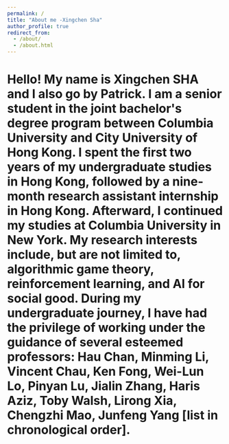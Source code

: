 ```yaml
---
permalink: /
title: "About me -Xingchen Sha"
author_profile: true
redirect_from: 
  - /about/
  - /about.html
---
```


Hello! My name is Xingchen SHA and I also go by Patrick. I am a senior student in the joint bachelor's degree program between Columbia University and City University of Hong Kong. I spent the first two years of my undergraduate studies in Hong Kong, followed by a nine-month research assistant internship in Hong Kong. Afterward, I continued my studies at Columbia University in New York. My research interests include, but are not limited to, algorithmic game theory, reinforcement learning, and AI for social good. During my undergraduate journey, I have had the privilege of working under the guidance of several esteemed professors: Hau Chan, Minming Li, Vincent Chau, Ken Fong, Wei-Lun Lo, Pinyan Lu, Jialin Zhang, Haris Aziz, Toby Walsh, Lirong Xia, Chengzhi Mao, Junfeng Yang [list in chronological order].
======
